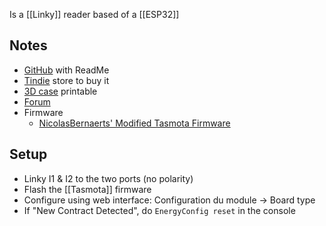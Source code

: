 Is a [[Linky]] reader based of a [[ESP32]]
## Notes
- [GitHub](https://github.com/hallard/Denky-D4) with ReadMe
- [Tindie](https://www.tindie.com/products/hallard/denky-d4-esp32-tic-teleinfo-reader/) store to buy it
- [3D case](https://www.printables.com/model/580452-denky-d4-case) printable
- [Forum](https://community.ch2i.eu/category/20/denky-d4)
- Firmware
	- [NicolasBernaerts' Modified Tasmota Firmware](https://github.com/NicolasBernaerts/tasmota/tree/master/teleinfo)
## Setup
- Linky I1 & I2 to the two ports (no polarity)
- Flash the [[Tasmota]] firmware
- Configure using web interface:  Configuration du module → Board type
- If "New Contract Detected", do `EnergyConfig reset` in the console
